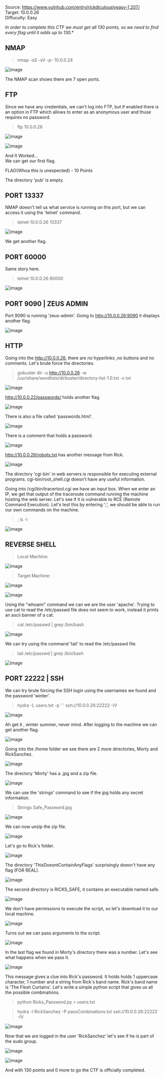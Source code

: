 Source: https://www.vulnhub.com/entry/rickdiculouslyeasy-1,207/  
Target: 10.0.0.26  
Diffuculty: Easy

*In order to complete this CTF we must get all 130 points, so we need to find every flag until it adds up to 130.**

## NMAP

> nmap -sS -sV -p- 10.0.0.24

![image](https://user-images.githubusercontent.com/76552238/157470893-78ec3c9d-034e-4926-9e81-924f2b068ce2.png)

The NMAP scan shows there are 7 open ports.
## FTP 

Since we have any credentials, we can't log into FTP, but if enabled there is an option
in FTP which allows to enter as an anonymous user and thuse requires no password.

> ftp 10.0.0.26

![image](https://user-images.githubusercontent.com/76552238/157472285-0b0f0b93-8488-45b2-9497-b9ce2579cb64.png)

![image](https://user-images.githubusercontent.com/76552238/157472418-8977783d-6734-47ac-a750-87a14eea9baa.png)

And It Worked...  
We can get our first flag.

FLAG{Whoa this is unexpected} - 10 Points

The directory 'pub' is empty.

## PORT 13337

NMAP doesn't tell us what service is running on this port, but we can access it using the 'telnet' command.

> telnet 10.0.0.26 13337

![image](https://user-images.githubusercontent.com/76552238/157473179-41b9c423-2b27-43db-9e7f-d17b82e36260.png)

We get another flag.

## PORT 60000

Same story here.

> telnet 10.0.0.26 60000

![image](https://user-images.githubusercontent.com/76552238/157473695-25e7fc6d-96f0-41be-b73d-7e34b3002324.png)

## PORT 9090 | ZEUS ADMIN

Port 9090 is running 'zeus-admin'. Going to http://10.0.0.26:9090 it displays another flag.

![image](https://user-images.githubusercontent.com/76552238/157474248-8a714df9-ba14-4d3a-931c-c5f44fe89a80.png)

## HTTP

Going into the http://10.0.0.26, there are no hyperlinks ,no buttons and no comments.
Let's brute force the directories.

> gobuster dir -u http://10.0.0.26 -w /usr/share/wordlists/dirbuster/directory-list-1.0.txt -x txt

![image](https://user-images.githubusercontent.com/76552238/157474957-a14efc55-8748-4dfc-a95a-08836e80751b.png)

http://10.0.0.22/passwords/ holds another flag.

![image](https://user-images.githubusercontent.com/76552238/157475092-c2ef1acc-b636-407f-a9fa-2810f8d957e3.png)

There is also a file called 'passwords.html'.

![image](https://user-images.githubusercontent.com/76552238/157475217-a27a9046-c927-4845-a1e8-1b31fc897e1c.png)

There is a comment that holds a password.

![image](https://user-images.githubusercontent.com/76552238/157475412-b3f2cf52-e710-4722-ab7c-2f4ac88211fd.png)

http://10.0.0.26/robots.txt has another message from Rick.

![image](https://user-images.githubusercontent.com/76552238/157475606-0aff170a-e571-4926-9a41-5d157e9dcd32.png)

The directory 'cgi-bin' in web servers is responsible for executing external programs.
cgi-bin/root_shell.cgi doesn't have any useful information.

Going into /cgi/bin/tracertool.cgi we have an input box. When we enter an IP, we get that output of the traceroute command running the machine hosting the web server. Let's see if it is vulnerable to RCE (Remote Command Execution). Let's test this by entering ';', we should be able to run our own commands on the machine.

> ; ls -l

![image](https://user-images.githubusercontent.com/76552238/157477143-db802eb3-afd4-48aa-9707-c80020f36304.png)

## REVERSE SHELL

> Local Machine:

![image](https://user-images.githubusercontent.com/76552238/157477415-23f74864-e050-48c9-afd5-9070b374accd.png)

> Target Machine:

![image](https://user-images.githubusercontent.com/76552238/157477538-6b6fc328-ef26-45f4-9707-dc14a584a21e.png)

![image](https://user-images.githubusercontent.com/76552238/157477723-363ef136-5119-49f3-b491-1e1874d30918.png)

Using the "whoami" command we can we are the user 'apache'.
Trying to use cat to read the /etc/passwd file does not seem to work, instead it prints an ascii banner of a cat.  

> cat /etc/passwd | grep /bin/bash

![image](https://user-images.githubusercontent.com/76552238/157488913-66806f98-4057-4084-bf2d-2874d9f49043.png)

We can try using the command 'tail' to read the /etc/passwd file.  

> tail /etc/passwd | grep /bin/bash

![image](https://user-images.githubusercontent.com/76552238/157488819-40a9f850-d2d4-497c-bf38-a53851942b42.png)

## PORT 22222 | SSH

We can try brute forcing the SSH login using the usernames we found and the password 'winter'.  

> hydra -L users.txt -p '
' ssh://10.0.0.26:22222 -IV

![image](https://user-images.githubusercontent.com/76552238/157479594-11bbfad7-190a-46d6-86ee-8ad1cddaaf1c.png)

Ah get it , winter summer, never mind.
After logging to the machine we can get another flag.

![image](https://user-images.githubusercontent.com/76552238/157479930-ee530d1e-05ef-4610-bbd3-3de597964c77.png)

Going into the /home folder we see there are 2 more directories, Morty and RickSanchez.

![image](https://user-images.githubusercontent.com/76552238/157480122-949fb799-5d64-440c-9977-66bca1171833.png)

The directory 'Morty' has a .jpg and a zip file.

![image](https://user-images.githubusercontent.com/76552238/157480541-efa5800d-20bf-4854-abd4-fee32cc2ea27.png)

We can use the 'strings' command to see if the jpg holds any secret information.

> Strings Safe_Password.jpg

![image](https://user-images.githubusercontent.com/76552238/157481400-6e75f9b7-4b62-43fc-8aa8-b7799d072154.png)

We can now unzip the zip file.

![image](https://user-images.githubusercontent.com/76552238/157481720-18df89ea-2d44-4645-9f39-17b9c8fe7d22.png)

Let's go to Rick's folder.

![image](https://user-images.githubusercontent.com/76552238/157482387-2ea3d60c-4a47-4f4c-b1b1-b19523afd291.png)

The directory 'ThisDoesntContainAnyFlags' surprisingly doesn't have any flag (FOR REAL).

![image](https://user-images.githubusercontent.com/76552238/157489833-038b2985-347b-44ff-99e2-893cc62763bb.png)

The second directory is RICKS_SAFE, it contains an executable named safe.

![image](https://user-images.githubusercontent.com/76552238/157482733-8ce9a526-525b-4627-8c15-f59ce2b55686.png)

We don't have permissions to execute the script, so let's download it to our local machine.

![image](https://user-images.githubusercontent.com/76552238/157483158-5c3bef0c-c24d-4736-8fd3-9d89f492a5ef.png)

Turns out we can pass arguments to the script.

![image](https://user-images.githubusercontent.com/76552238/157483673-7e869da1-31ce-4fcd-aeb9-c960d6b8ddb4.png)

In the last flag we found in Morty's directory there was a number. Let's see what happens when we pass it.

![image](https://user-images.githubusercontent.com/76552238/157483808-e23e3b34-2a36-4f05-95ad-cfc6e39c106a.png)

This message gives a clue into Rick's password. It holds holds 1 uppercase character, 1 number and a string from Rick's band name. Rick's band name is 
'The Flesh Curtains'. Let's write a simple python script that gives us all the possible combinations.

> python Ricks_Password.py > users.txt  

> hydra -l RickSanchez -P passCombinations.txt ssh://10.0.0.26:22222 -IV

![image](https://user-images.githubusercontent.com/76552238/157486812-bade2bb3-c5fd-48dc-b2aa-d0509136aacd.png)

Now that we are logged in the user 'RickSanchez' let's see if he is part of the sudo group.

![image](https://user-images.githubusercontent.com/76552238/157486441-9916f6ac-b832-4d08-af8a-5ba892a7911f.png)

![image](https://user-images.githubusercontent.com/76552238/157486650-deb32134-bb58-4dce-90d8-ec8b5bed23ec.png)

And with 130 points and 0 more to go the CTF is officially completed.
